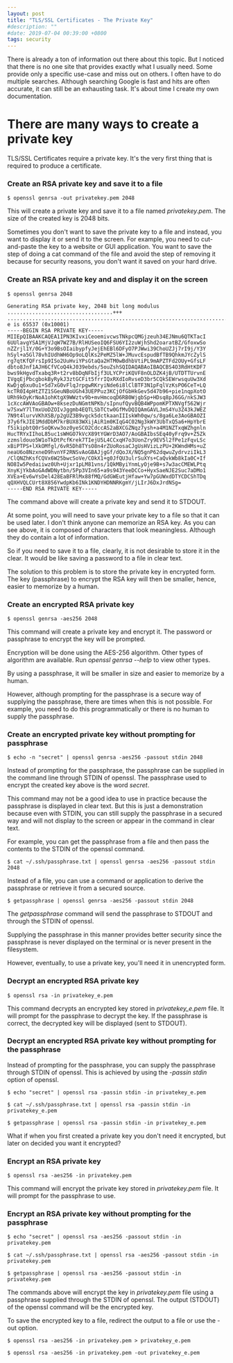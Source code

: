 ```yaml
---
layout: post
title: "TLS/SSL Certificates - The Private Key"
#description: ""
#date: 2019-07-04 00:39:00 +0800
tags: security
---
```


There is already a ton of information out there about this topic. 
But I noticed that there is no one site that provides exactly what I usually need. 
Some provide only a specific use-case and miss out on others. 
I often have to do multiple searches. Although searching Google is fast and hits are often accurate, 
it can still be an exhausting task. It's about time I create my own documentation.

# There are many ways to create a private key

TLS/SSL Certificates require a private key. It's the very first thing that is required to produce a certificate.

### Create an RSA private key and save it to a file

```
$ openssl genrsa -out privatekey.pem 2048
```
This will create a private key and save it to a file named *privatekey.pem*. 
The size of the created key is 2048 bits.

Sometimes you don't want to save the private key to a file and instead, you want to display it or send it to the screen.
For example, you need to cut-and-paste the key to a website or GUI application. 
You want to save the step of doing a cat command of the file and
avoid the step of removing it because for security reasons, you don't want it saved on your hard drive.

### Create an RSA private key and and display it on the screen

```
$ openssl genrsa 2048

Generating RSA private key, 2048 bit long modulus
..................................+++
..........................................................................+++
e is 65537 (0x10001)
-----BEGIN RSA PRIVATE KEY-----
MIIEpQIBAAKCAQEA1IPN3KIvxiCeoemivcwsTNkpcQMGjzeuh34EJNmu6QTKTacI
6UUlavgYSA1MjVJqW7WZ7B/RlHUSeoIQ6FSU6YI2zuWjhShd2oaratBZ/GfoxwSo
nZZrjl1Y/0G+Y3o9BsOIaibypfyJejEhEBl6DFyO7PJWwi39ChoUZJj7rI9j/Y3Y
hSyl+a5Gl78vhIUdhWH6Op9oLQlKs2PeMZ5lW+JMuvcEspudBfTB9QhkmJYcZylS
rg7qtKfQFrsIp9ISo2UuHviYPsGtaQa2HTM0wBdhbVtiPL9mAPZTFd2OUy+GfsLF
dbto8Jnf1AJH6CfVCoQ4kJ039ebds/5ouZshSQIDAQABAoIBAQCBS4O3RdHtKDF7
bws9kHgvdTxabq3R+t2rv8bDqNFbIjf3ULYCPriKQVF8nOLDZK4jB/UTDTTUrvnE
IVgqEjPbcgbokByRykJ3ztGCFit5frrIQxRXdIoRvseD3br5CQkSEWrwsquUw3Xd
KwDjq6xu0u1+Sd7xG0vFlqJrpgwRKryiNde6i8lClBTF3N1pFqlVzKsPO6CeT+LQ
kcTR0I4pHtZTZ1SGeuNBoUGh43UEPPuz3KCjOfGbHkGev5d47b96+pie1nqpXotO
URh9kOyKrNoA1ohKtgX9WWztv9b+mvHmcoqD6RB0WjgbSp+HDsq8pJ6GG/nkSJW3
1cXccAWVAoGBAOw+8ksezDuNGmtNPKb/sIpnufQyvBQB4WPpomKPTXNVgf562Wjr
w7SxwY7lTmxUoDZOIvJggmb4EQTLSbTCtw0GfMvDQIQAmGAVLJmS4Yu3Z43kJWEZ
7N9t4lurvVKhXSB/p2gUZ3B9vgck5dctkaanIIIskWh0qw/s/8ga6Le3AoGBAOZI
37y6fkJIE1MddDbM7krBUX83WXijAiR1m0KIqG4C02Ng3kWY3UbTxQ5a6+HpYbrE
f5ikipbtQ0rSoQKvw3oz0yeSCO2CdccAS2aBXCGZNqz7ysh+a4M1NZTxqWZhgnln
HucTRYxIIhoL85uc1sWHGO7kVcX89tYGWrD3AO7/AoGBAIbsSEq40yFrq9v+Z5Zk
zzmsldouo5W1oTkDtPcfKrek7TIejU5L4CCxqH7o3UonZry9EV5l2fPe1zFqvLSc
xBiPTPS+lXkOMfgl/6vR5Dh8TYsO8n4rZUoRosaCJgUsHVizLzPU+2KWndHMs+uZ
neaU6o8NzxneD9hvnYF2RNSvAoGBAJjgGf/dQoJX/NQ5gnP62dqwuZydrvziIkL3
/ClQNZhKsfCQVx6W25bwcSoVe/COkX1+g0JfQU3ulrSuXYs+CaQvkWb8kIa0C+If
NO8Iw5Pedaiiwz0Uh+Ujxr1pLM81vns/1QkMByiYnmLyOje9B+s7w3acCMEWLPtq
XnyKjYkbAoGAdWDNytbn/5Pp3VIn65+a9s943YeeDCCo+HyxSaeNJE2Suc7aDMo1
XVEa+Ev6wYsDel428EaBFRlMx88fMQ/GdGWEutjHfaw+Yw7pGUWxdDTYCDCShTDq
qQXHVQLCUrt8X856YwdpKb6INk1KNDYHDNNRKgmY/jLIrJ6DxJrdNSg=
-----END RSA PRIVATE KEY-----
```

The command above will create a private key and send it to STDOUT.

At some point, you will need to save your private key to a file so that it can be used later.
I don't think anyone can memorize an RSA key. As you can see above, 
it is composed of characters that look meaningless. Although they do contain a lot of information.

So if you need to save it to a file, clearly, it is not desirable to store it in the clear. 
It would be like saving a password to a file in clear text.

The solution to this problem is to store the private key in encrypted form. 
The key (passphrase) to encrypt the RSA key will then be smaller, hence, easier to memorize by a human.

### Create an encrypted RSA private key

```
$ openssl genrsa -aes256 2048
```

This command will create a private key and encrypt it. 
The password or passphrase to encrypt the key will be prompted.

Encryption will be done using the AES-256 algorithm. Other types of algorithm are available.
Run *openssl genrsa --help* to view other types.

By using a passphrase, it will be smaller in size and easier to memorize by a human.

However, although prompting for the passphrase is a secure way of supplying the passphrase, there are times
when this is not possible. For example, you need to do this programmatically or there is no human to supply the passphrase.

### Create an encrypted private key without prompting for passphrase

```
$ echo -n "secret" | openssl genrsa -aes256 -passout stdin 2048
```

Instead of prompting for the passphrase, the passphrase can be supplied in the command line through STDIN of openssl.
The passphrase used to encrypt the created key above is the word *secret*.

This command may not be a good idea to use in practice because the passphrase is displayed in clear text.
But this is just a demonstration because even with STDIN, you can still supply the passphrase in a secured way
and will not display to the screen or appear in the command in clear text.

For example, you can get the passphrase from a file and then pass the contents to the STDIN of the openssl command.

```
$ cat ~/.ssh/passphrase.txt | openssl genrsa -aes256 -passout stdin 2048
```

Instead of a file, you can use a command or application to derive the passphrase or retrieve it from a secured source.

```
$ getpassphrase | openssl genrsa -aes256 -passout stdin 2048
```

The *getpassphrase* command will send the passphrase to STDOUT and through the STDIN of openssl.

Supplying the passphrase in this manner provides better security since the 
passphrase is never displayed on the terminal or is never present in the filesystem.

However, eventually, to use a private key, you'll need it in unencrypted form.

### Decrypt an encrypted RSA private key

```
$ openssl rsa -in privatekey_e.pem
```

This command decrypts an encrypted key stored in *privatekey_e.pem* file. 
It will prompt for the passphrase to decrypt the key.
If the passphrase is correct, the decrypted key will be displayed (sent to STDOUT).

### Decrypt an encrypted RSA private key without prompting for the passphrase

Instead of prompting for the passphrase, you can supply the passphrase through STDIN of openssl.
This is achieved by using the *-passin stdin* option of openssl.

```
$ echo "secret" | openssl rsa -passin stdin -in privatekey_e.pem
```

```
$ cat ~/.ssh/passphrase.txt | openssl rsa -passin stdin -in privatekey_e.pem
```

```
$ getpassphrase | openssl rsa -passin stdin -in privatekey_e.pem
```

What if when you first created a private key you don't need it encrypted, 
but later on decided you want it encrypted?

### Encrypt an RSA private key

```
$ openssl rsa -aes256 -in privatekey.pem
```

This command will encrypt the private key stored in *privatekey.pem* file. 
It will prompt for the passphrase to use.

### Encrypt an RSA private key without prompting for the passphrase

```
$ echo "secret" | openssl rsa -aes256 -passout stdin -in privatekey.pem
```

```
$ cat ~/.ssh/passphrase.txt | openssl rsa -aes256 -passout stdin -in privatekey.pem
```

```
$ getpassphrase | openssl rsa -aes256 -passout stdin -in privatekey.pem
```

The commands above will encrypt the key in *privatekey.pem* file using a passphrase supplied through the STDIN of openssl.
The output (STDOUT) of the openssl command will be the encrypted key.

To save the encrypted key to a file, redirect the output to a file or use the -out option.

```
$ openssl rsa -aes256 -in privatekey.pem > privatekey_e.pem
```

```
$ openssl rsa -aes256 -in privatekey.pem -out privatekey_e.pem
```

